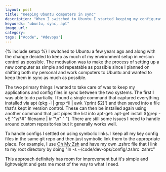 ```yaml
---
layout: post
title: "Keeping Ubuntu computers in sync"
description: "When I switched to Ubuntu I started keeping my configuration and setup in version control in order to make it as easy as possible to set up new computers with the same settings."
keywords: "ubuntu, sync, apt"
image_url:
category:
tags: ["#code", "#devops"]
---
```

{% include setup %}
I switched to Ubuntu a few years ago and along with the change decided to keep as much of my environment setup in version control as possible. The motivation was to make the process of setting up a new computer as simple and repeatable as possible since I planned on shifting both my personal and work computers to Ubuntu and wanted to keep them in sync as much as possible.

The two primary things I wanted to take care of was to keep my applications and config files in sync between the two systems. The first I was able to do partially. I found a single command that captured everything installed via apt (pkg -l | grep ^ii | awk '{print $2}') and then saved into a file that's kept in version control. These can then be installed again using another command that just pipes the list into apt-get: apt-get install $(grep -vE "^\s*#" filename  | tr "\n" " "). There are still some issues I need to handle around custom repositories but it generally works well.

To handle configs I settled on using symbolic links. I keep all my key config files in the same git repo and then just symbolic link them to the appropriate place. For example, I use [Oh My Zsh](https://github.com/robbyrussell/oh-my-zsh) and have my own .zshrc file that I link to my root directory by doing "ln -s ~/code/dev-ops/config/.zshrc .zshrc"

This approach definitely has room for improvement but it's simple and lightweight and gets me most of the way to what I need.
